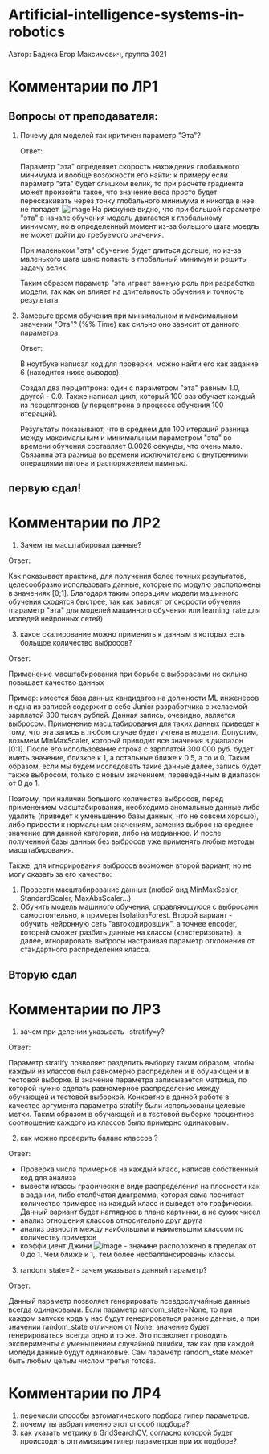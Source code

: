 # Artificial-intelligence-systems-in-robotics
Автор: Бадика Егор Максимович, группа 3021

# Комментарии по ЛР1

## Вопросы от преподавателя:
1) Почему для моделей так критичен параметр "Эта"?

   Ответ:

   Параметр "эта" определяет скорость нахождения глобального минимума и вообще возожности его найти:
   к примеру если параметр "эта" будет слишком велик, то при расчете градиента может произойти такое, что значение веса просто будет перескакивать через точку глобального минимума и никогда в нее не попадет.
   ![image](https://github.com/Embadika/Artificial-intelligence-systems-in-robotics/assets/126278168/48820cfd-c7aa-4035-89b4-7a38fd97c03d)
   На рискунке видно, что при большой параметре "эта" в начале обучения модель двигается к глобальному минимому, но в определенный момент из-за большого шага моедль не может дойти до требуемого значения.

   При маленьком "эта" обучение будет длиться дольше, но из-за маленького шага шанс попасть в глобальный минимум и решить задачу велик.

   Таким образом параметр "эта играет важную роль при разработке модели, так как он влияет на длительность обучения и точность результата.
   
3) Замерьте время обучения при минимальном и максимальном значении "Эта"? (%% Time) как сильно оно зависит от данного параметра. 

   Ответ:

   В ноутбуке написал код для проверки, можно найти его как задание 6 (находится ниже выводов).

   Создал два перцептрона: один с параметром "эта" равным 1.0, другой - 0.0. Также написал цикл, который 100 раз обучает каждый из перцептронов (у перцептрона в процессе обучения 100 итераций).

   Результаты показывают, что в среднем для 100 итераций разница между максимальным и минимальным параметром "эта" во времени обучения составляет 0.0026 секунды, что очень мало. Связанна эта разница во времени исключительно с внутренними операциями питона и распоряжением памятью.

## первую сдал!
   
# Комментарии по ЛР2
1)  Зачем ты масштабировал данные?

Ответ:

Как показывает практика, для получения более точных результатов, целесообразно использовать данные, которые по модулю расположены в значениях [0;1]. Благодаря таким операциям модели машинного обучения сходятся быстрее, так как зависят от скорости обучения (параметр "эта" для моделей машинного обучения или learning_rate для моледей нейронных сетей)

3)  какое скалирование можно применить к данным в которых есть больщое количество выбросов?

Ответ:

Применение масштабирования при борьбе с выборасами не сильно повышает качество данных

Пример: имеется база данных кандидатов на должности ML инженеров и одна из записей содержит в себе Junior разработчика с желаемой зарплатой 300 тысяч рублей. Данная запись, очевидно, является выбросом. Применение масштабирования для таких данных приведет к тому, что эта запись в любом случае будет учтена в модели. Допустим, возьмем MinMaxScaler, который приводит все значения в диапазон [0:1]. После его использование строка с зарплатой 300 000 руб. будет иметь значение, близкое к 1, а остальные ближе к 0.5, а то и 0. Таким образом, если мы будем исследовать такие данные далее, запись будет также выбросом, только с новым значением, переведённым в диапазон от 0 до 1.

Поэтому, при наличии большого количества выбросов, перед применением масштабирования, необходимо аномальные данные либо удалить (приведет к уменьшению базы данных, что не совсем хорошо), либо привести к нормальным значениям, заменив выброс на среднее значение для данной категории, либо на медианное. И после полученной базы данных без выбросов уже применять любые методы масштабирования.

Также, для игнорирования выбросов возможен второй вариант, но не могу сказать за его качество:

1) Провести масштабирование данных (любой вид MinMaxScaler, StandardScaler, MaxAbsScaler...)
2) Обучить модель машиного обучения, справляющуюся с выбросами самостоятельно, к примеры IsolationForest. Второй вариант - обучить нейронную сеть "автокодировщик", а точнее encoder, который сможет разбить данные на классы (кластеризовать), а далее, игнорировать выбросы настраивая параметр отклонения от стандартного распределения класса.

  ## Вторую сдал 

# Комментарии по ЛР3
1) зачем при делении указывать -stratify=y?

Ответ:

Параметр stratify позволяет разделить выборку таким образом, чтобы каждый из классов был равномерно распределен и в обучающей и в тестовой выборке. В значение параметра записывается матрица, по которой нужно сделать равномерное распределение между обучающей и тестовой выборкой. Конкретно в данной работе в качестве аргумента параметра stratify были использованы целевые метки. Таким образом в обучающей и в тестовой выборке процентное соотношение каждого из классов было примерно одинаковым.

2) как можно проверить баланс классов ?

Ответ:

- Проверка числа примернов на каждый класс, написав собственный код для анализа
- вывести классы графически в виде распределения на плоскости как в задании, либо столбчатая диаграмма, которая сама посчитает количество примеров на каждый класс и выведет это графически. Данный вариант будет нагляднее в плане картинки, а не сухих чисел
- анализ отношения классов относительно друг друга
- анализ разности между наибольшим и наименьшим классом по количеству примеров
- коэффициент Джини ![image](https://github.com/Embadika/Artificial-intelligence-systems-in-robotics/assets/126278168/50be31e1-00c2-40e8-825c-a9653b37a401) - значине расположено в пределах от 0 до 1. Чем ближе к 1,, тем более несбаллансированы классы.



3) random_state=2 - зачем указывать данный параметр? 

Ответ:

Данный параметр позволяет генерировать псевдослучайные данные всегда одинаковыми. Если параметр random_state=None, то при каждом запуске кода у нас будут генерироваться разные данные, а при значении random_state отличном от None, значение будет генерироваться всегда одно и то же. Это позволяет проводить эксперименты с уменьшением случайной ошибки, так как для каждой моледи данные будут одинаковые. Сам параметр random_state может быть любым целым числом
третья готова. 

# Комментарии по ЛР4
1) перечисли способы автоматического подбора гипер параметров.
2) почему ты авбрал именно этот способ подбора?
3) как указать метрику в GridSearchCV, согласно которой будет происходить оптимизация гипер параметров при их подборе? 
